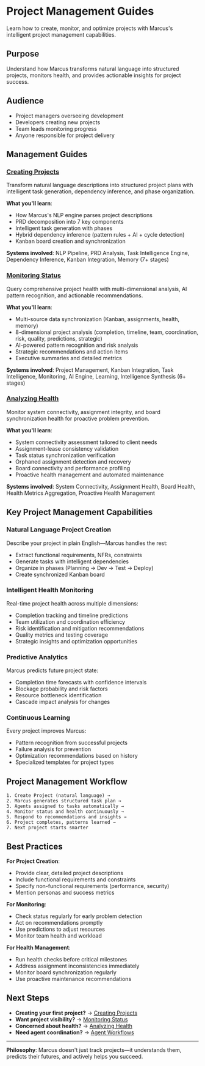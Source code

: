 # Project Management Guides

Learn how to create, monitor, and optimize projects with Marcus's intelligent project management capabilities.

## Purpose

Understand how Marcus transforms natural language into structured projects, monitors health, and provides actionable insights for project success.

## Audience

- Project managers overseeing development
- Developers creating new projects
- Team leads monitoring progress
- Anyone responsible for project delivery

## Management Guides

### **[Creating Projects](creating-projects.md)**
Transform natural language descriptions into structured project plans with intelligent task generation, dependency inference, and phase organization.

**What you'll learn**:
- How Marcus's NLP engine parses project descriptions
- PRD decomposition into 7 key components
- Intelligent task generation with phases
- Hybrid dependency inference (pattern rules + AI + cycle detection)
- Kanban board creation and synchronization

**Systems involved**: NLP Pipeline, PRD Analysis, Task Intelligence Engine, Dependency Inference, Kanban Integration, Memory (7+ stages)

### **[Monitoring Status](monitoring-status.md)**
Query comprehensive project health with multi-dimensional analysis, AI pattern recognition, and actionable recommendations.

**What you'll learn**:
- Multi-source data synchronization (Kanban, assignments, health, memory)
- 8-dimensional project analysis (completion, timeline, team, coordination, risk, quality, predictions, strategic)
- AI-powered pattern recognition and risk analysis
- Strategic recommendations and action items
- Executive summaries and detailed metrics

**Systems involved**: Project Management, Kanban Integration, Task Intelligence, Monitoring, AI Engine, Learning, Intelligence Synthesis (6+ stages)

### **[Analyzing Health](analyzing-health.md)**
Monitor system connectivity, assignment integrity, and board synchronization health for proactive problem prevention.

**What you'll learn**:
- System connectivity assessment tailored to client needs
- Assignment-lease consistency validation
- Task status synchronization verification
- Orphaned assignment detection and recovery
- Board connectivity and performance profiling
- Proactive health management and automated maintenance

**Systems involved**: System Connectivity, Assignment Health, Board Health, Health Metrics Aggregation, Proactive Health Management

## Key Project Management Capabilities

### **Natural Language Project Creation**
Describe your project in plain English—Marcus handles the rest:
- Extract functional requirements, NFRs, constraints
- Generate tasks with intelligent dependencies
- Organize in phases (Planning → Dev → Test → Deploy)
- Create synchronized Kanban board

### **Intelligent Health Monitoring**
Real-time project health across multiple dimensions:
- Completion tracking and timeline predictions
- Team utilization and coordination efficiency
- Risk identification and mitigation recommendations
- Quality metrics and testing coverage
- Strategic insights and optimization opportunities

### **Predictive Analytics**
Marcus predicts future project state:
- Completion time forecasts with confidence intervals
- Blockage probability and risk factors
- Resource bottleneck identification
- Cascade impact analysis for changes

### **Continuous Learning**
Every project improves Marcus:
- Pattern recognition from successful projects
- Failure analysis for prevention
- Optimization recommendations based on history
- Specialized templates for project types

## Project Management Workflow

```
1. Create Project (natural language) →
2. Marcus generates structured task plan →
3. Agents assigned to tasks automatically →
4. Monitor status and health continuously →
5. Respond to recommendations and insights →
6. Project completes, patterns learned →
7. Next project starts smarter
```

## Best Practices

**For Project Creation**:
- Provide clear, detailed project descriptions
- Include functional requirements and constraints
- Specify non-functional requirements (performance, security)
- Mention personas and success metrics

**For Monitoring**:
- Check status regularly for early problem detection
- Act on recommendations promptly
- Use predictions to adjust resources
- Monitor team health and workload

**For Health Management**:
- Run health checks before critical milestones
- Address assignment inconsistencies immediately
- Monitor board synchronization regularly
- Use proactive maintenance recommendations

## Next Steps

- **Creating your first project?** → [Creating Projects](creating-projects.md)
- **Want project visibility?** → [Monitoring Status](monitoring-status.md)
- **Concerned about health?** → [Analyzing Health](analyzing-health.md)
- **Need agent coordination?** → [Agent Workflows](../agent-workflows/)

---

**Philosophy**: Marcus doesn't just track projects—it understands them, predicts their futures, and actively helps you succeed.